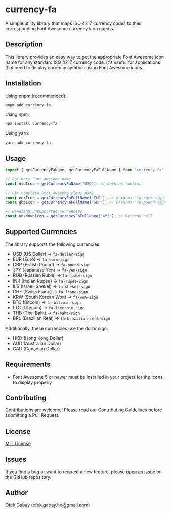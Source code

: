 # currency-fa

A simple utility library that maps ISO 4217 currency codes to their corresponding Font Awesome currency icon names.

## Description

This library provides an easy way to get the appropriate Font Awesome icon name for any standard ISO 4217 currency code. It's useful for applications that need to display currency symbols using Font Awesome icons.

## Installation

Using pnpm (recommended):

```bash
pnpm add currency-fa
```

Using npm:

```bash
npm install currency-fa
```

Using yarn:

```bash
yarn add currency-fa
```

## Usage

```typescript
import { getCurrencyFaName, getCurrencyFaFullName } from "currency-fa";

// Get base Font Awesome name
const usdIcon = getCurrencyFaName("USD"); // Returns 'dollar'

// Get complete Font Awesome class name
const eurIcon = getCurrencyFaFullName("EUR"); // Returns 'fa-euro-sign'
const gbpIcon = getCurrencyFaFullName("GBP"); // Returns 'fa-pound-sign'

// Handling unsupported currencies
const unknownIcon = getCurrencyFaFullName("XYZ"); // Returns null
```

## Supported Currencies

The library supports the following currencies:

- USD (US Dollar) → `fa-dollar-sign`
- EUR (Euro) → `fa-euro-sign`
- GBP (British Pound) → `fa-pound-sign`
- JPY (Japanese Yen) → `fa-yen-sign`
- RUB (Russian Ruble) → `fa-ruble-sign`
- INR (Indian Rupee) → `fa-rupee-sign`
- ILS (Israeli Shekel) → `fa-shekel-sign`
- CHF (Swiss Franc) → `fa-franc-sign`
- KRW (South Korean Won) → `fa-won-sign`
- BTC (Bitcoin) → `fa-bitcoin-sign`
- LTC (Litecoin) → `fa-litecoin-sign`
- THB (Thai Baht) → `fa-baht-sign`
- BRL (Brazilian Real) → `fa-brazilian-real-sign`

Additionally, these currencies use the dollar sign:

- HKD (Hong Kong Dollar)
- AUD (Australian Dollar)
- CAD (Canadian Dollar)

## Requirements

- Font Awesome 5 or newer must be installed in your project for the icons to display properly

## Contributing

Contributions are welcome! Please read our [Contributing Guidelines](CONTRIBUTING.md) before submitting a Pull Request.

## License

[MIT License](LICENSE)

## Issues

If you find a bug or want to request a new feature, please [open an issue](https://github.com/tupe12334/currency-fa/issues) on the GitHub repository.

## Author

Ofek Gabay (<ofek.gabay.he@gmail.com>)
